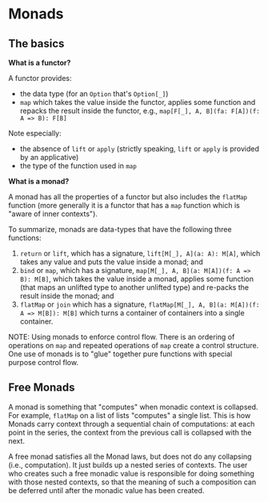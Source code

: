 # Monads

## The basics

**What is a functor?**

A functor provides:

- the data type (for an `Option` that's `Option[_]`)
- `map` which takes the value inside the functor, applies some function and repacks the result inside the functor, e.g., 
`map[F[_], A, B](fa: F[A])(f: A => B): F[B]`

Note especially: 

- the absence of `lift` or `apply` (strictly speaking, `lift` or `apply` is provided by an applicative)
- the type of the function used in `map`

**What is a monad?**

A monad has all the properties of a functor but also includes the `flatMap` function (more generally it is a functor that has a
`map` function which is "aware of inner contexts"). 

To summarize, monads are data-types that have the following three functions:

1. `return` or `lift`, which has a signature, `lift[M[_], A](a: A): M[A]`, 
which takes any value and puts the value inside a monad; and
2. `bind` or `map`, which has a signature, `map[M[_], A, B](a: M[A])(f: A => B): M[B]`, 
which takes the value inside a monad, applies some function (that maps an unlifted type to another unlifted type)
and re-packs the result inside the monad; and
3. `flatMap` or `join` which has a signature, `flatMap[M[_], A, B](a: M[A])(f: A => M[B]): M[B]` which 
turns a container of containers into a single container.

NOTE: Using monads to enforce control flow. There is an ordering of operations on `map`
and repeated operations of `map` create a control structure. One use of monads is to "glue" together
pure functions with special purpose control flow.

## Free Monads

A monad is something that "computes" when monadic context is collapsed. For example, `flatMap` on a list of lists
"computes" a single list. This is how Monads carry context through a sequential chain of computations: at each point 
in the series, the context from the previous call is collapsed with the next.

A free monad satisfies all the Monad laws, but does not do any collapsing (i.e., computation). It just builds 
up a nested series of contexts. The user who creates such a free monadic value is responsible for doing something 
with those nested contexts, so that the meaning of such a composition can be deferred until after the monadic 
value has been created.
